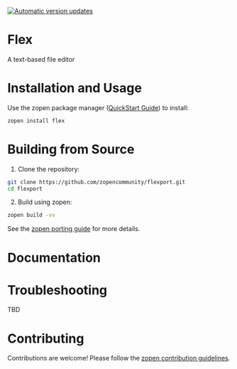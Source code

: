 [![Automatic version updates](https://github.com/ZOSOpenTools/flexport/actions/workflows/bump.yml/badge.svg)](https://github.com/ZOSOpenTools/flexport/actions/workflows/bump.yml)

# Flex

A text-based file editor

# Installation and Usage

Use the zopen package manager ([QuickStart Guide](https://zopen.community/#/Guides/QuickStart)) to install:
```bash
zopen install flex
```

# Building from Source

1. Clone the repository:
```bash
git clone https://github.com/zopencommunity/flexport.git
cd flexport
```
2. Build using zopen:
```bash
zopen build -vv
```

See the [zopen porting guide](https://zopen.community/#/Guides/Porting) for more details.

# Documentation


# Troubleshooting
TBD

# Contributing
Contributions are welcome! Please follow the [zopen contribution guidelines](https://github.com/zopencommunity/meta/blob/main/CONTRIBUTING.md).

